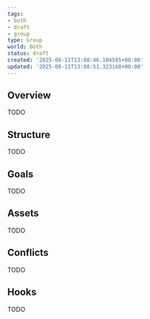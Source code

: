 ```yaml
---
tags:
- both
- draft
- group
type: Group
world: Both
status: draft
created: '2025-08-11T13:08:46.104585+00:00'
updated: '2025-08-11T13:08:51.323168+00:00'
---
```



## Overview

TODO
## Structure

TODO
## Goals

TODO
## Assets

TODO
## Conflicts

TODO
## Hooks

TODO
